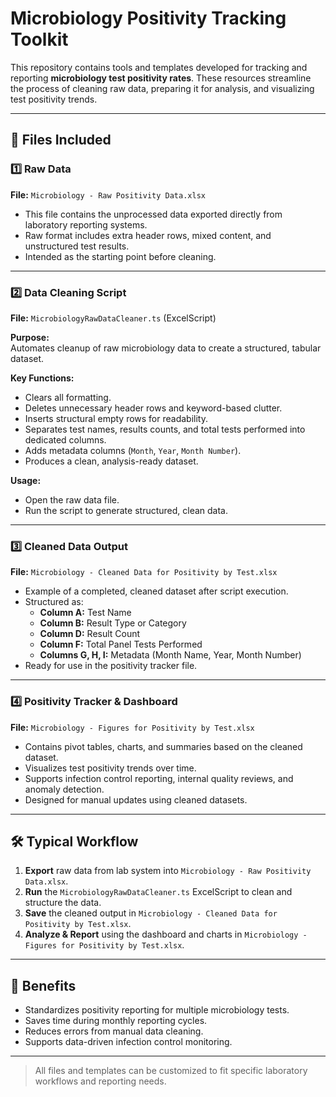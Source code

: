 # Microbiology Positivity Tracking Toolkit

This repository contains tools and templates developed for tracking and reporting **microbiology test positivity rates**. These resources streamline the process of cleaning raw data, preparing it for analysis, and visualizing test positivity trends.

---

## 📁 Files Included

### 1️⃣ Raw Data

**File:** `Microbiology - Raw Positivity Data.xlsx`

- This file contains the unprocessed data exported directly from laboratory reporting systems.
- Raw format includes extra header rows, mixed content, and unstructured test results.
- Intended as the starting point before cleaning.

---

### 2️⃣ Data Cleaning Script

**File:** `MicrobiologyRawDataCleaner.ts` (ExcelScript)

**Purpose:**  
Automates cleanup of raw microbiology data to create a structured, tabular dataset.

**Key Functions:**  
- Clears all formatting.
- Deletes unnecessary header rows and keyword-based clutter.
- Inserts structural empty rows for readability.
- Separates test names, results counts, and total tests performed into dedicated columns.
- Adds metadata columns (`Month`, `Year`, `Month Number`).
- Produces a clean, analysis-ready dataset.

**Usage:**  
- Open the raw data file.
- Run the script to generate structured, clean data.

---

### 3️⃣ Cleaned Data Output

**File:** `Microbiology - Cleaned Data for Positivity by Test.xlsx`

- Example of a completed, cleaned dataset after script execution.
- Structured as:
  - **Column A:** Test Name
  - **Column B:** Result Type or Category
  - **Column D:** Result Count
  - **Column F:** Total Panel Tests Performed
  - **Columns G, H, I:** Metadata (Month Name, Year, Month Number)
- Ready for use in the positivity tracker file.

---

### 4️⃣ Positivity Tracker & Dashboard

**File:** `Microbiology - Figures for Positivity by Test.xlsx`

- Contains pivot tables, charts, and summaries based on the cleaned dataset.
- Visualizes test positivity trends over time.
- Supports infection control reporting, internal quality reviews, and anomaly detection.
- Designed for manual updates using cleaned datasets.

---

## 🛠️ Typical Workflow

1. **Export** raw data from lab system into `Microbiology - Raw Positivity Data.xlsx`.
2. **Run** the `MicrobiologyRawDataCleaner.ts` ExcelScript to clean and structure the data.
3. **Save** the cleaned output in `Microbiology - Cleaned Data for Positivity by Test.xlsx`.
4. **Analyze & Report** using the dashboard and charts in `Microbiology - Figures for Positivity by Test.xlsx`.

---

## 🎯 Benefits

- Standardizes positivity reporting for multiple microbiology tests.
- Saves time during monthly reporting cycles.
- Reduces errors from manual data cleaning.
- Supports data-driven infection control monitoring.

---

> All files and templates can be customized to fit specific laboratory workflows and reporting needs.
